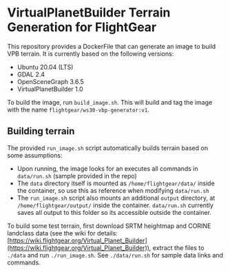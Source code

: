 # VirtualPlanetBuilder Terrain Generation for FlightGear

This repository provides a DockerFile that can generate an image to build VPB terrain. It is currently based on the following versions:

* Ubuntu 20.04 (LTS)
* GDAL 2.4
* OpenSceneGraph 3.6.5
* VirtualPlanetBuilder 1.0

To build the image, run `build_image.sh`. This will build and tag the image with the name `flightgear/ws30-vbp-generator:v1`.

## Building terrain
The provided `run_image.sh` script automatically builds terrain based on some assumptions:

* Upon running, the image looks for an executes all commands in `data/run.sh` (sample provided in the repo)
* The `data` directory itself is mounted as `/home/flightgear/data/` inside the container, so use this as reference when modifying `data/run.sh`
* The `run_image.sh` script also mounts an additional `output` directory, at `/home/flightgear/output/` inside the container. `data/run.sh` currently saves all output to this folder so its accessible outside the container.

To build some test terrain, first download SRTM heightmap and CORINE landclass data (see the wiki for details: [https://wiki.flightgear.org/Virtual_Planet_Builder](https://wiki.flightgear.org/Virtual_Planet_Builder)), extract the files to `./data` and run `./run_image.sh`. See `./data/run.sh` for sample data links and commands.